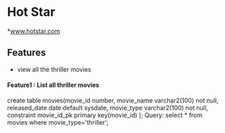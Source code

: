 # Hot Star
 *www.hotstar.com
 
## Features
 * view all the thriller movies

#### Feature1 : List all thriller movies
  create table movies(movie_id number,
                      movie_name varchar2(100) not null,
                      released_date date default sysdate,
                      movie_type varchar2(100) not null,
                      constraint  movie_id_pk primary key(movie_id)
                      );
  Query:
        select * from movies where movie_type='thriller';
                      
                      
